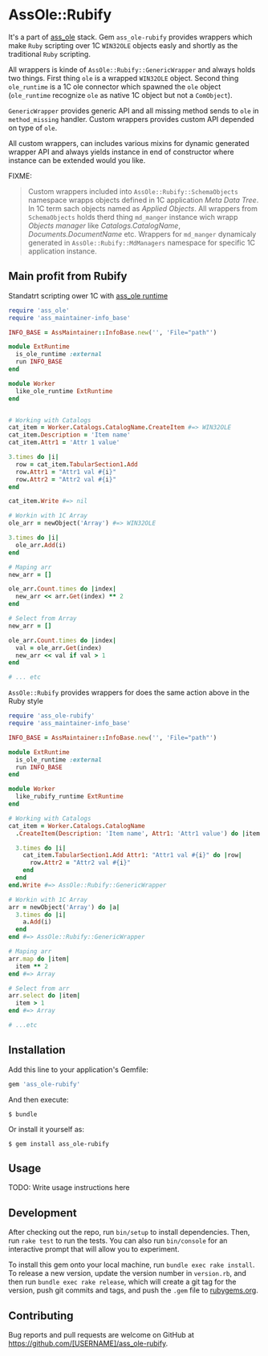 # AssOle::Rubify

It's a part of [ass_ole](https://github.com/leoniv/ass_ole) stack. Gem
`ass_ole-rubify` provides wrappers which make `Ruby` scripting
over 1C `WIN32OLE` objects easly and shortly as the traditional `Ruby`
scripting.

All wrappers is kinde of `AssOle::Rubify::GenericWrapper` and always holds two
things. First thing `ole` is a wrapped `WIN32OLE` object. Second thing
`ole_runtime` is a 1C ole connector which spawned the `ole` object
(`ole_runtime` recognize `ole` as native 1C object but not a `ComObject`).

`GenericWrapper` provides generic API and all missing method sends to `ole` in
`method_missing` handler. Custom wrappers provides custom API depended
on type of `ole`.

All custom wrappers, can includes various mixins for dynamic generated
wrapper API and always yields instance in end of constructor where instance
can be extended would you like.

FIXME:
>  Custom wrappers included into `AssOle::Rubify::SchemaObjects` namespace
>  wrapps objects defined in 1C application *Meta Data Tree*.
>  In 1C term sach objects named as *Applied Objects*.
>  All wrappers from `SchemaObjects` holds therd thing `md_manger` instance wich
>  wrapp *Objects manager* like *Catalogs.CatalogName*, *Documents.DocumentName*
>  etc. Wrappers for `md_manger` dynamicaly generated in
>  `AssOle::Rubify::MdManagers` namespace for specific 1C application instance.

## Main profit from Rubify

Standatrt scripting ower 1C with [ass_ole runtime](https://github.com/leoniv/ass_ole)

```ruby
require 'ass_ole'
require 'ass_maintainer-info_base'

INFO_BASE = AssMaintainer::InfoBase.new('', 'File="path"')

module ExtRuntime
  is_ole_runtime :external
  run INFO_BASE
end

module Worker
  like_ole_runtime ExtRuntime
end


# Working with Catalogs
cat_item = Worker.Catalogs.CatalogName.CreateItem #=> WIN32OLE
cat_item.Description = 'Item name'
cat_item.Attr1 = 'Attr 1 value'

3.times do |i|
  row = cat_item.TabularSection1.Add
  row.Attr1 = "Attr1 val #{i}"
  row.Attr2 = "Attr2 val #{i}"
end

cat_item.Write #=> nil

# Workin with 1C Array
ole_arr = newObject('Array') #=> WIN32OLE

3.times do |i|
  ole_arr.Add(i)
end

# Maping arr
new_arr = []

ole_arr.Count.times do |index|
  new_arr << arr.Get(index) ** 2
end

# Select from Array
new_arr = []

ole_arr.Count.times do |index|
  val = ole_arr.Get(index)
  new_arr << val if val > 1
end

# ... etc

```

`AssOle::Rubify` provides wrappers for does the same action above in the Ruby
style

```ruby
require 'ass_ole-rubify'
require 'ass_maintainer-info_base'

INFO_BASE = AssMaintainer::InfoBase.new('', 'File="path"')

module ExtRuntime
  is_ole_runtime :external
  run INFO_BASE
end

module Worker
  like_rubify_runtime ExtRuntime
end

# Working with Catalogs
cat_item = Worker.Catalogs.CatalogName
  .CreateItem(Description: 'Item name', Attr1: 'Attr1 value') do |item|

  3.times do |i|
    cat_item.TabularSection1.Add Attr1: "Attr1 val #{i}" do |row|
      row.Attr2 = "Attr2 val #{i}"
    end
  end
end.Write #=> AssOle::Rubify::GenericWrapper

# Workin with 1C Array
arr = newObject('Array') do |a|
  3.times do |i|
    a.Add(i)
  end
end #=> AssOle::Rubify::GenericWrapper

# Maping arr
arr.map do |item|
  item ** 2
end #=> Array

# Select from arr
arr.select do |item|
  item > 1
end #=> Array

# ...etc
```


## Installation

Add this line to your application's Gemfile:

```ruby
gem 'ass_ole-rubify'
```

And then execute:

    $ bundle

Or install it yourself as:

    $ gem install ass_ole-rubify

## Usage

TODO: Write usage instructions here

## Development

After checking out the repo, run `bin/setup` to install dependencies. Then, run `rake test` to run the tests. You can also run `bin/console` for an interactive prompt that will allow you to experiment.

To install this gem onto your local machine, run `bundle exec rake install`. To release a new version, update the version number in `version.rb`, and then run `bundle exec rake release`, which will create a git tag for the version, push git commits and tags, and push the `.gem` file to [rubygems.org](https://rubygems.org).

## Contributing

Bug reports and pull requests are welcome on GitHub at https://github.com/[USERNAME]/ass_ole-rubify.

